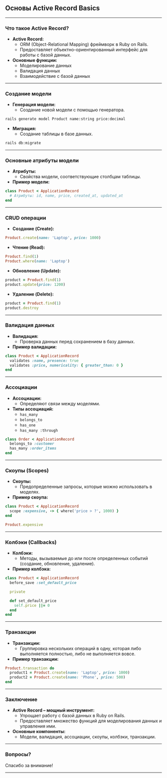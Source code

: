 ## Основы Active Record Basics

---

### Что такое Active Record?

* **Active Record:** 
    * ORM (Object-Relational Mapping) фреймворк в Ruby on Rails.
    * Предоставляет объектно-ориентированный интерфейс для работы с базой данных.
* **Основные функции:**
    * Моделирование данных
    * Валидация данных
    * Взаимодействие с базой данных

---

### Создание модели

* **Генерация модели:** 
    * Создание новой модели с помощью генератора.

```bash
rails generate model Product name:string price:decimal
```

* **Миграция:** 
    * Создание таблицы в базе данных.

```bash
rails db:migrate
```

---

### Основные атрибуты модели

* **Атрибуты:** 
    * Свойства модели, соответствующие столбцам таблицы.
* **Пример модели:**

```ruby
class Product < ApplicationRecord
  # Атрибуты: id, name, price, created_at, updated_at
end
```

---

### CRUD операции

* **Создание (Create):**

```ruby
Product.create(name: 'Laptop', price: 1000)
```

* **Чтение (Read):**

```ruby
Product.find(1)
Product.where(name: 'Laptop')
```

* **Обновление (Update):**

```ruby
product = Product.find(1)
product.update(price: 1200)
```

* **Удаление (Delete):**

```ruby
product = Product.find(1)
product.destroy
```

---

### Валидация данных

* **Валидация:** 
    * Проверка данных перед сохранением в базу данных.
* **Пример валидации:**

```ruby
class Product < ApplicationRecord
  validates :name, presence: true
  validates :price, numericality: { greater_than: 0 }
end
```

---

### Ассоциации

* **Ассоциации:** 
    * Определяют связи между моделями.
* **Типы ассоциаций:**
    * `has_many`
    * `belongs_to`
    * `has_one`
    * `has_many :through`

```ruby
class Order < ApplicationRecord
  belongs_to :customer
  has_many :order_items
end
```

---

### Скоупы (Scopes)

* **Скоупы:** 
    * Предопределенные запросы, которые можно использовать в моделях.
* **Пример скоупа:**

```ruby
class Product < ApplicationRecord
  scope :expensive, -> { where('price > ?', 1000) }
end

Product.expensive
```

---

### Колбэки (Callbacks)

* **Колбэки:** 
    * Методы, вызываемые до или после определенных событий (создание, обновление, удаление).
* **Пример колбэка:**

```ruby
class Product < ApplicationRecord
  before_save :set_default_price

  private

  def set_default_price
    self.price ||= 0
  end
end
```

---

### Транзакции

* **Транзакции:** 
    * Группировка нескольких операций в одну, которая либо выполняется полностью, либо не выполняется вовсе.
* **Пример транзакции:**

```ruby
Product.transaction do
  product1 = Product.create(name: 'Laptop', price: 1000)
  product2 = Product.create(name: 'Phone', price: 500)
end
```

---

### Заключение

* **Active Record – мощный инструмент:** 
    * Упрощает работу с базой данных в Ruby on Rails.
    * Предоставляет множество функций для моделирования данных и управления ими.
* **Основные компоненты:** 
    * Модели, валидация, ассоциации, скоупы, колбэки, транзакции.

---

### Вопросы?

Спасибо за внимание!

---
